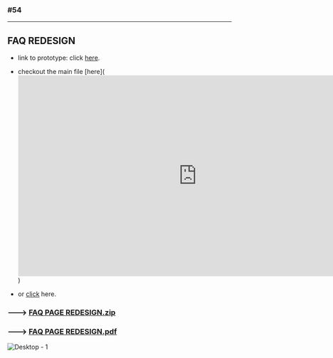 ### #54
-------------------------------------------------------------------------------------------------------------------------------------------------------------------------
## FAQ REDESIGN

* link to prototype: click [here](https://www.figma.com/proto/Uq3E1I1D35xdA8aQzMMXev/FAQ-PAGE-REDESIGN?node-id=2%3A3&scaling=scale-down-width&page-id=0%3A1&starting-point-node-id=2%3A3).


* checkout the main file [here](<iframe style="border: 1px solid rgba(0, 0, 0, 0.1);" width="800" height="450" src="https://www.figma.com/embed?embed_host=share&url=https%3A%2F%2Fwww.figma.com%2Ffile%2FUq3E1I1D35xdA8aQzMMXev%2FFAQ-PAGE-REDESIGN%3Fnode-id%3D0%253A1" allowfullscreen></iframe>)
* or [click](https://www.figma.com/file/Uq3E1I1D35xdA8aQzMMXev/FAQ-PAGE-REDESIGN?node-id=0%3A1) here.
 

### --->   [FAQ PAGE REDESIGN.zip](https://github.com/disha100/website-DSC/files/9550356/FAQ.PAGE.REDESIGN.zip)
### --->    [FAQ PAGE REDESIGN.pdf](https://github.com/disha100/website-DSC/files/9550381/FAQ.PAGE.REDESIGN.pdf)



![Desktop - 1](https://user-images.githubusercontent.com/103488065/189716692-0a0a4346-0731-4bfb-96ea-c02705bb2341.png)
